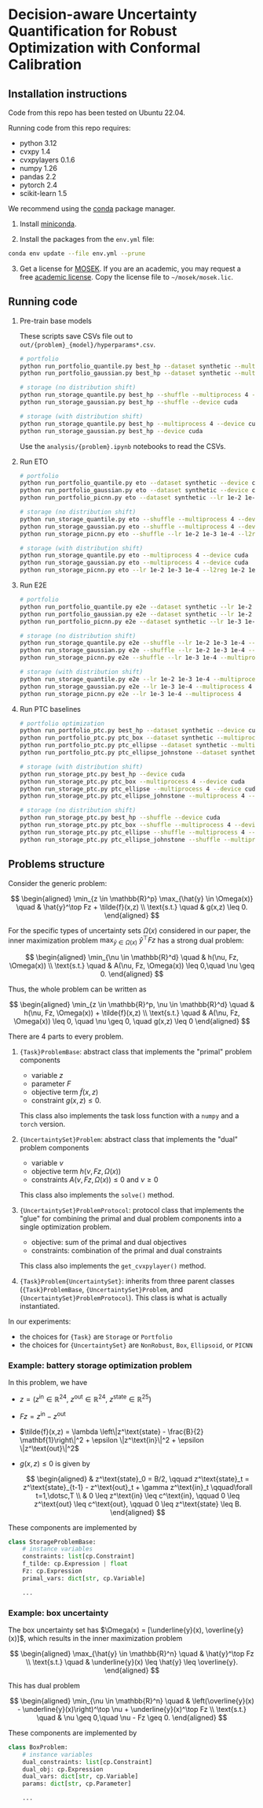 # Decision-aware Uncertainty Quantification for Robust Optimization with Conformal Calibration

## Installation instructions

Code from this repo has been tested on Ubuntu 22.04.

Running code from this repo requires:
- python 3.12
- cvxpy 1.4
- cvxpylayers 0.1.6
- numpy 1.26
- pandas 2.2
- pytorch 2.4
- scikit-learn 1.5

We recommend using the [conda](https://docs.conda.io/) package manager.

1. Install [miniconda](https://docs.anaconda.com/miniconda/miniconda-install/).

2. Install the packages from the `env.yml` file:
```bash
conda env update --file env.yml --prune
```

3. Get a license for [MOSEK](https://www.mosek.com/). If you are an academic, you may request a free [academic license](https://www.mosek.com/products/academic-licenses/). Copy the license file to `~/mosek/mosek.lic`.


## Running code

1. Pre-train base models

    These scripts save CSVs file out to `out/{problem}_{model}/hyperparams*.csv`.

    ```bash
    # portfolio
    python run_portfolio_quantile.py best_hp --dataset synthetic --multiprocess 4 --device cuda
    python run_portfolio_gaussian.py best_hp --dataset synthetic --multiprocess 4 --device cuda

    # storage (no distribution shift)
    python run_storage_quantile.py best_hp --shuffle --multiprocess 4 --device cuda
    python run_storage_gaussian.py best_hp --shuffle --device cuda

    # storage (with distribution shift)
    python run_storage_quantile.py best_hp --multiprocess 4 --device cuda
    python run_storage_gaussian.py best_hp --device cuda
    ```

    Use the `analysis/{problem}.ipynb` notebooks to read the CSVs.

2. Run ETO

    ```bash
    # portfolio
    python run_portfolio_quantile.py eto --dataset synthetic --device cuda --multiprocess 4
    python run_portfolio_gaussian.py eto --dataset synthetic --device cuda --multiprocess 4
    python run_portfolio_picnn.py eto --dataset synthetic --lr 1e-2 1e-3 1e-4 --l2reg 1e-2 1e-3 1e-4 --multiprocess 4

    # storage (no distribution shift)
    python run_storage_quantile.py eto --shuffle --multiprocess 4 --device cuda
    python run_storage_gaussian.py eto --shuffle --multiprocess 4 --device cuda
    python run_storage_picnn.py eto --shuffle --lr 1e-2 1e-3 1e-4 --l2reg 1e-2 1e-3 1e-4 --multiprocess 4

    # storage (with distribution shift)
    python run_storage_quantile.py eto --multiprocess 4 --device cuda
    python run_storage_gaussian.py eto --multiprocess 4 --device cuda
    python run_storage_picnn.py eto --lr 1e-2 1e-3 1e-4 --l2reg 1e-2 1e-3 1e-4 --multiprocess 4
    ```

3. Run E2E

    ```bash
    # portfolio
    python run_portfolio_quantile.py e2e --dataset synthetic --lr 1e-2 1e-3 1e-4 --multiprocess 4
    python run_portfolio_gaussian.py e2e --dataset synthetic --lr 1e-2 1e-3 1e-4 --multiprocess 4
    python run_portfolio_picnn.py e2e --dataset synthetic --lr 1e-3 1e-4 --multiprocess 4

    # storage (no distribution shift)
    python run_storage_quantile.py e2e --shuffle --lr 1e-2 1e-3 1e-4 --multiprocess 4
    python run_storage_gaussian.py e2e --shuffle --lr 1e-2 1e-3 1e-4 --multiprocess 4
    python run_storage_picnn.py e2e --shuffle --lr 1e-3 1e-4 --multiprocess 4

    # storage (with distribution shift)
    python run_storage_quantile.py e2e --lr 1e-2 1e-3 1e-4 --multiprocess 4
    python run_storage_gaussian.py e2e --lr 1e-3 1e-4 --multiprocess 4
    python run_storage_picnn.py e2e --lr 1e-3 1e-4 --multiprocess 4
    ```

4. Run PTC baselines

    ```bash
    # portfolio optimization
    python run_portfolio_ptc.py best_hp --dataset synthetic --device cuda
    python run_portfolio_ptc.py ptc_box --dataset synthetic --multiprocess 4 --device cuda
    python run_portfolio_ptc.py ptc_ellipse --dataset synthetic --multiprocess 4 --device cuda
    python run_portfolio_ptc.py ptc_ellipse_johnstone --dataset synthetic --multiprocess 4 --device cuda

    # storage (with distribution shift)
    python run_storage_ptc.py best_hp --device cuda
    python run_storage_ptc.py ptc_box --multiprocess 4 --device cuda
    python run_storage_ptc.py ptc_ellipse --multiprocess 4 --device cuda
    python run_storage_ptc.py ptc_ellipse_johnstone --multiprocess 4 --device cuda

    # storage (no distribution shift)
    python run_storage_ptc.py best_hp --shuffle --device cuda
    python run_storage_ptc.py ptc_box --shuffle --multiprocess 4 --device cuda
    python run_storage_ptc.py ptc_ellipse --shuffle --multiprocess 4 --device cuda
    python run_storage_ptc.py ptc_ellipse_johnstone --shuffle --multiprocess 4 --device cuda
    ```

## Problems structure

Consider the generic problem:

$$
\begin{aligned}
    \min_{z \in \mathbb{R}^p} \max_{\hat{y} \in \Omega(x)} \quad
    & \hat{y}^\top Fz + \tilde{f}(x,z) \\
    \text{s.t.} \quad
    & g(x,z) \leq 0.
\end{aligned}
$$

For the specific types of uncertainty sets $\Omega(x)$ considered in our paper, the inner maximization problem $\max_{\hat{y} \in \Omega(x)} \ \hat{y}^\top Fz$ has a strong dual problem:

$$
\begin{aligned}
    \min_{\nu \in \mathbb{R}^d} \quad
    & h(\nu, Fz, \Omega(x)) \\
    \text{s.t.} \quad
    & A(\nu, Fz, \Omega(x)) \leq 0,\quad \nu \geq 0.
\end{aligned}
$$

Thus, the whole problem can be written as

$$
\begin{aligned}
    \min_{z \in \mathbb{R}^p, \nu \in \mathbb{R}^d} \quad
    & h(\nu, Fz, \Omega(x)) + \tilde{f}(x,z) \\
    \text{s.t.} \quad
    & A(\nu, Fz, \Omega(x)) \leq 0, \quad \nu \geq 0, \quad g(x,z) \leq 0
\end{aligned}
$$

There are 4 parts to every problem.

1. `{Task}ProblemBase`: abstract class that implements the "primal" problem components
    - variable $z$
    - parameter $F$
    - objective term $\tilde{f}(x,z)$
    - constraint $g(x,z) \leq 0$.

    This class also implements the task loss function with a `numpy` and a `torch` version.

2. `{UncertaintySet}Problem`: abstract class that implements the "dual" problem components
    - variable $\nu$
    - objective term $h(\nu, Fz, \Omega(x))$
    - constraints $A(\nu, Fz, \Omega(x)) \leq 0$ and $\nu \geq 0$

    This class also implements the `solve()` method.

3. `{UncertaintySet}ProblemProtocol`: protocol class that implements the "glue" for combining the primal and dual problem components into a single optimization problem.
    - objective: sum of the primal and dual objectives
    - constraints: combination of the primal and dual constraints

    This class also implements the `get_cvxpylayer()` method.

4. `{Task}Problem{UncertaintySet}`: inherits from three parent classes (`{Task}ProblemBase`, `{UncertaintySet}Problem`, and `{UncertaintySet}ProblemProtocol`). This class is what is actually instantiated.

In our experiments:
- the choices for `{Task}` are `Storage` or `Portfolio`
- the choices for `{UncertaintySet}` are `NonRobust`, `Box`, `Ellipsoid`, or `PICNN`


### Example: battery storage optimization problem

In this problem, we have

- $z = (z^\text{in} \in \mathbb{R}^{24},\ z^\text{out} \in \mathbb{R}^{24},\ z^\text{state} \in \mathbb{R}^{25})$
- $Fz = z^\text{in} - z^\text{out}$
- $\tilde{f}(x,z) = \lambda \left\|z^\text{state} - \frac{B}{2} \mathbf{1}\right\|^2 + \epsilon \|z^\text{in}\|^2 + \epsilon \|z^\text{out}\|^2$
- $g(x,z) \leq 0$ is given by

    $$
    \begin{aligned}
    & z^\text{state}_0 = B/2,
    \qquad
    z^\text{state}_t = z^\text{state}_{t-1} - z^\text{out}_t + \gamma z^\text{in}_t \qquad\forall t=1,\dotsc,T \\
    & 0 \leq z^\text{in} \leq c^\text{in},
    \qquad
    0 \leq z^\text{out} \leq c^\text{out},
    \qquad
    0 \leq z^\text{state} \leq B.
    \end{aligned}
    $$

These components are implemented by

```python
class StorageProblemBase:
    # instance variables
    constraints: list[cp.Constraint]
    f_tilde: cp.Expression | float
    Fz: cp.Expression
    primal_vars: dict[str, cp.Variable]

    ...
```

### Example: box uncertainty

The box uncertainty set has $\Omega(x) = [\underline{y}(x), \overline{y}(x)]$, which results in the inner maximization problem

$$
\begin{aligned}
\max_{\hat{y} \in \mathbb{R}^n} \quad & \hat{y}^\top Fz \\
\text{s.t.} \quad & \underline{y}(x) \leq \hat{y} \leq \overline{y}.
\end{aligned}
$$

This has dual problem

$$
\begin{aligned}
\min_{\nu \in \mathbb{R}^n} \quad
& \left(\overline{y}(x) - \underline{y}(x)\right)^\top \nu + \underline{y}(x)^\top Fz \\
\text{s.t.} \quad
& \nu \geq 0,\quad \nu - Fz \geq 0.
\end{aligned}
$$

These components are implemented by

```python
class BoxProblem:
    # instance variables
    dual_constraints: list[cp.Constraint]
    dual_obj: cp.Expression
    dual_vars: dict[str, cp.Variable]
    params: dict[str, cp.Parameter]

    ...
```